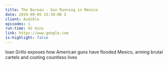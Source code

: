 ```yaml
---
title: The Bureau - Gun Running in Mexico
date: 2019-09-05 15:39:00 Z
client: Audible
episodes: 1
run-time: 42 mins
link: https://www.google.com
is-highlight: false
---
```


Ioan Grillo exposes how American guns have flooded Mexico, arming brutal cartels and costing countless lives